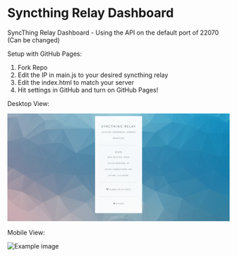 # Syncthing Relay Dashboard

SyncThing Relay Dashboard - Using the API on the default port of 22070 (Can be changed)


Setup with GitHub Pages:
1) Fork Repo
2) Edit the IP in main.js to your desired syncthing relay
3) Edit the index.html to match your server
4) Hit settings in GitHub and turn on GitHub Pages!




Desktop View:

![Example image](https://github.com/andrewkliskey/syncthingrelay-dashboard/raw/master/desktop-image1.jpg)

Mobile View:

![Example image](https://github.com/andrewkliskey/syncthingrelay-dashboard/raw/master/mobile-image1.png)
